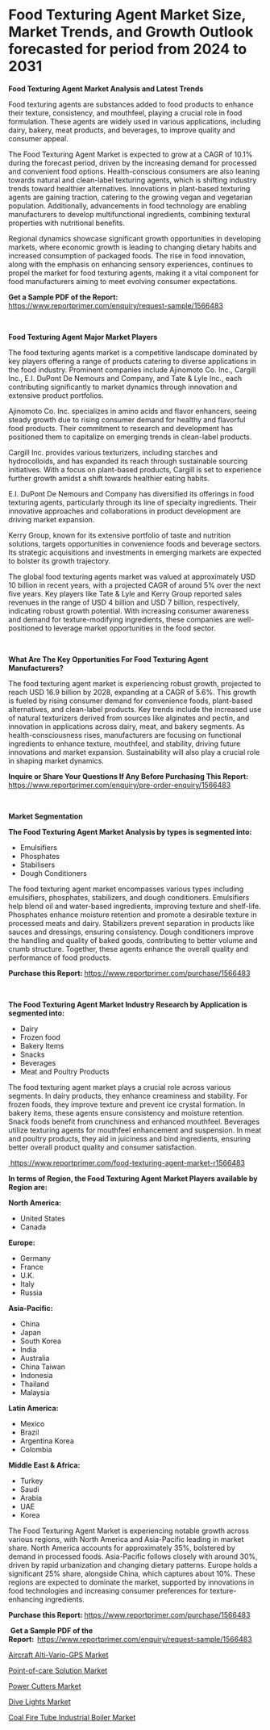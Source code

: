 <p><h1>Food Texturing Agent Market Size, Market Trends, and Growth Outlook forecasted for period from 2024 to 2031</h1></p><p><strong>Food Texturing Agent Market Analysis and Latest Trends</strong></p>
<p><p>Food texturing agents are substances added to food products to enhance their texture, consistency, and mouthfeel, playing a crucial role in food formulation. These agents are widely used in various applications, including dairy, bakery, meat products, and beverages, to improve quality and consumer appeal.</p><p>The Food Texturing Agent Market is expected to grow at a CAGR of 10.1% during the forecast period, driven by the increasing demand for processed and convenient food options. Health-conscious consumers are also leaning towards natural and clean-label texturing agents, which is shifting industry trends toward healthier alternatives. Innovations in plant-based texturing agents are gaining traction, catering to the growing vegan and vegetarian population. Additionally, advancements in food technology are enabling manufacturers to develop multifunctional ingredients, combining textural properties with nutritional benefits.</p><p>Regional dynamics showcase significant growth opportunities in developing markets, where economic growth is leading to changing dietary habits and increased consumption of packaged foods. The rise in food innovation, along with the emphasis on enhancing sensory experiences, continues to propel the market for food texturing agents, making it a vital component for food manufacturers aiming to meet evolving consumer expectations.</p></p>
<p><strong>Get a Sample PDF of the Report:&nbsp;</strong> <a href="https://www.reportprimer.com/enquiry/request-sample/1566483">https://www.reportprimer.com/enquiry/request-sample/1566483</a></p>
<p>&nbsp;</p>
<p><strong>Food Texturing Agent Major Market Players</strong></p>
<p><p>The food texturing agents market is a competitive landscape dominated by key players offering a range of products catering to diverse applications in the food industry. Prominent companies include Ajinomoto Co. Inc., Cargill Inc., E.I. DuPont De Nemours and Company, and Tate & Lyle Inc., each contributing significantly to market dynamics through innovation and extensive product portfolios.</p><p>Ajinomoto Co. Inc. specializes in amino acids and flavor enhancers, seeing steady growth due to rising consumer demand for healthy and flavorful food products. Their commitment to research and development has positioned them to capitalize on emerging trends in clean-label products.</p><p>Cargill Inc. provides various texturizers, including starches and hydrocolloids, and has expanded its reach through sustainable sourcing initiatives. With a focus on plant-based products, Cargill is set to experience further growth amidst a shift towards healthier eating habits.</p><p>E.I. DuPont De Nemours and Company has diversified its offerings in food texturing agents, particularly through its line of specialty ingredients. Their innovative approaches and collaborations in product development are driving market expansion.</p><p>Kerry Group, known for its extensive portfolio of taste and nutrition solutions, targets opportunities in convenience foods and beverage sectors. Its strategic acquisitions and investments in emerging markets are expected to bolster its growth trajectory.</p><p>The global food texturing agents market was valued at approximately USD 10 billion in recent years, with a projected CAGR of around 5% over the next five years. Key players like Tate & Lyle and Kerry Group reported sales revenues in the range of USD 4 billion and USD 7 billion, respectively, indicating robust growth potential. With increasing consumer awareness and demand for texture-modifying ingredients, these companies are well-positioned to leverage market opportunities in the food sector.</p></p>
<p>&nbsp;</p>
<p><strong>What Are The Key Opportunities For Food Texturing Agent Manufacturers?</strong></p>
<p><p>The food texturing agent market is experiencing robust growth, projected to reach USD 16.9 billion by 2028, expanding at a CAGR of 5.6%. This growth is fueled by rising consumer demand for convenience foods, plant-based alternatives, and clean-label products. Key trends include the increased use of natural texturizers derived from sources like alginates and pectin, and innovation in applications across dairy, meat, and bakery segments. As health-consciousness rises, manufacturers are focusing on functional ingredients to enhance texture, mouthfeel, and stability, driving future innovations and market expansion. Sustainability will also play a crucial role in shaping market dynamics.</p></p>
<p><strong>Inquire or Share Your Questions If Any Before Purchasing This Report:</strong> <a href="https://www.reportprimer.com/enquiry/pre-order-enquiry/1566483">https://www.reportprimer.com/enquiry/pre-order-enquiry/1566483</a></p>
<p>&nbsp;</p>
<p><strong>Market Segmentation</strong></p>
<p><strong>The Food Texturing Agent Market Analysis by types is segmented into:</strong></p>
<p><ul><li>Emulsifiers</li><li>Phosphates</li><li>Stabilisers</li><li>Dough Conditioners</li></ul></p>
<p><p>The food texturing agent market encompasses various types including emulsifiers, phosphates, stabilizers, and dough conditioners. Emulsifiers help blend oil and water-based ingredients, improving texture and shelf-life. Phosphates enhance moisture retention and promote a desirable texture in processed meats and dairy. Stabilizers prevent separation in products like sauces and dressings, ensuring consistency. Dough conditioners improve the handling and quality of baked goods, contributing to better volume and crumb structure. Together, these agents enhance the overall quality and performance of food products.</p></p>
<p><strong>Purchase this Report:&nbsp;</strong><a href="https://www.reportprimer.com/purchase/1566483">https://www.reportprimer.com/purchase/1566483</a></p>
<p>&nbsp;</p>
<p><strong>The Food Texturing Agent Market Industry Research by Application is segmented into:</strong></p>
<p><ul><li>Dairy</li><li>Frozen food</li><li>Bakery Items</li><li>Snacks</li><li>Beverages</li><li>Meat and Poultry Products</li></ul></p>
<p><p>The food texturing agent market plays a crucial role across various segments. In dairy products, they enhance creaminess and stability. For frozen foods, they improve texture and prevent ice crystal formation. In bakery items, these agents ensure consistency and moisture retention. Snack foods benefit from crunchiness and enhanced mouthfeel. Beverages utilize texturing agents for mouthfeel enhancement and suspension. In meat and poultry products, they aid in juiciness and bind ingredients, ensuring better overall product quality and consumer satisfaction.</p></p>
<p><a href="https://www.reportprimer.com/food-texturing-agent-market-r1566483">&nbsp;https://www.reportprimer.com/food-texturing-agent-market-r1566483</a></p>
<p><strong>In terms of Region, the Food Texturing Agent Market Players available by Region are:</strong></p>
<p>
    <p> <strong> North America: </strong>
        <ul>
            <li>United States</li>
            <li>Canada</li>
        </ul>
        </p> 
    <p> <strong> Europe: </strong>
        <ul>
            <li>Germany</li>
            <li>France</li>
            <li>U.K.</li>
            <li>Italy</li>
            <li>Russia</li>
        </ul>
        </p> 
    <p> <strong> Asia-Pacific: </strong>
        <ul>
            <li>China</li>
            <li>Japan</li>
            <li>South Korea</li>
            <li>India</li>
            <li>Australia</li>
            <li>China Taiwan</li>
            <li>Indonesia</li>
            <li>Thailand</li>
            <li>Malaysia</li>
        </ul>
        </p> 
    <p> <strong> Latin America: </strong>
        <ul>
            <li>Mexico</li>
            <li>Brazil</li>
            <li>Argentina Korea</li>
            <li>Colombia</li>
        </ul>
        </p> 
    <p> <strong> Middle East & Africa: </strong>
        <ul>
            <li>Turkey</li>
            <li>Saudi</li>
            <li>Arabia</li>
            <li>UAE</li>
            <li>Korea</li>
        </ul>
    </p>
    </p>
<p><p>The Food Texturing Agent Market is experiencing notable growth across various regions, with North America and Asia-Pacific leading in market share. North America accounts for approximately 35%, bolstered by demand in processed foods. Asia-Pacific follows closely with around 30%, driven by rapid urbanization and changing dietary patterns. Europe holds a significant 25% share, alongside China, which captures about 10%. These regions are expected to dominate the market, supported by innovations in food technologies and increasing consumer preferences for texture-enhancing ingredients.</p></p>
<p><strong>Purchase this Report: </strong><a href="https://www.reportprimer.com/purchase/1566483">https://www.reportprimer.com/purchase/1566483</a></p>
<p>&nbsp;<strong>Get a Sample PDF of the Report:&nbsp;&nbsp;</strong><a href="https://www.reportprimer.com/enquiry/request-sample/1566483">https://www.reportprimer.com/enquiry/request-sample/1566483</a></p>
<p><strong></strong></p>
<p><p><a href="https://medium.com/@mooaaztarek_35978/driving-factors-behind-the-aircraft-alti-vario-gps-market-trends-applications-and-regional-market-8e6dddba31e0?postPublishedType=repub">Aircraft Alti-Vario-GPS Market</a></p><p><a href="https://issuu.com/reportprime-2/docs/point-of-care-solution-market-size-_bd3c5af858d1f9">Point-of-care Solution Market</a></p><p><a href="https://www.linkedin.com/pulse/global-power-cutters-market-sector2024-2031-metrics-strategic-gyxge?trackingId=JqFAp0hUR0%2BV2RZFYgdR4w%3D%3D">Power Cutters Market</a></p><p><a href="https://www.linkedin.com/pulse/future-insights-dive-lights-market-trends-regional-analysis-year-sbpcc?trackingId=rvYlLUpRQWm36yjAzZICTw%3D%3D">Dive Lights Market</a></p><p><a href="https://github.com/Annahawkins697/Market-Research-Report-List-1/blob/main/coal-fire-tube-industrial-boiler-market.md">Coal Fire Tube Industrial Boiler Market</a></p></p>